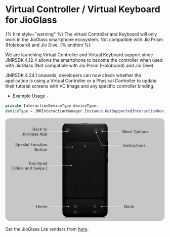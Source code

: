 # Virtual Controller / Virtual Keyboard for JioGlass

{% hint style="warning" %}
The virtual Controller and Keyboard will only work in the JioGlass smartphone ecosystem. Not compatible with Jio Prism (Holoboard) and Jio Dive.
{% endhint %}

We are launching Virtual Controller and Virtual Keyboard support since JMRSDK 4.12.4 allows the smartphone to become the controller when used with JioGlass (Not compatible with Jio Prism (Holoboard) and Jio Dive).

JMRSDK 4.24.1 onwards, developers can now check whether the application is using a Virtual Controller or a Physical Controller to update their tutorial screens with VC Image and any specific controller binding.&#x20;

* Example Usage -&#x20;

```csharp
private InteractionDeviceType deviceType; 
deviceType = JMRInteractionManager.Instance.GetSupportedInteractionDeviceType();
```

![Virtual Controller and its functions](<../../.gitbook/assets/VC Keybinding.png>)

Get the JioGlass Lite renders from [here](https://tesseractpvt-my.sharepoint.com/:f:/g/personal/virendra_tesseract_in/EoFrakY5K7RBkZv8zioMXIUBgzA6RP86w7-_bIG2-C624w?e=OPYnO9).
